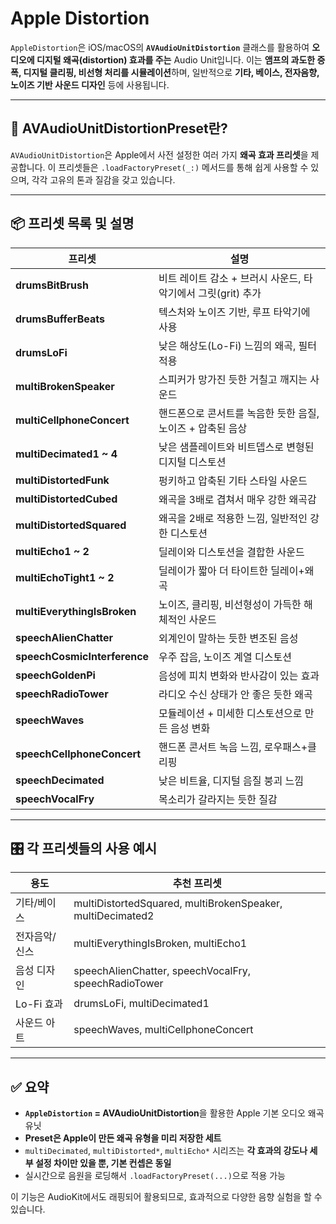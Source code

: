 # Apple Distortion

`AppleDistortion`은 iOS/macOS의 **`AVAudioUnitDistortion`** 클래스를 활용하여 **오디오에 디지털 왜곡(distortion) 효과를 주는** Audio Unit입니다. 이는 **앰프의 과도한 증폭, 디지털 클리핑, 비선형 처리를 시뮬레이션**하며, 일반적으로 **기타, 베이스, 전자음향, 노이즈 기반 사운드 디자인** 등에 사용됩니다.

---

## 🧩 AVAudioUnitDistortionPreset란?

`AVAudioUnitDistortion`은 Apple에서 사전 설정한 여러 가지 **왜곡 효과 프리셋**을 제공합니다.
이 프리셋들은 `.loadFactoryPreset(_:)` 메서드를 통해 쉽게 사용할 수 있으며, 각각 고유의 톤과 질감을 갖고 있습니다.

---

## 📦 프리셋 목록 및 설명

| 프리셋                                                                  | 설명                                     |
| -------------------------------------------------------------------- | -------------------------------------- |
| **drumsBitBrush**                                                    | 비트 레이트 감소 + 브러시 사운드, 타악기에서 그릿(grit) 추가 |
| **drumsBufferBeats**                                                 | 텍스처와 노이즈 기반, 루프 타악기에 사용                |
| **drumsLoFi**                                                        | 낮은 해상도(Lo-Fi) 느낌의 왜곡, 필터 적용            |
| **multiBrokenSpeaker**                                               | 스피커가 망가진 듯한 거칠고 깨지는 사운드                |
| **multiCellphoneConcert**                                            | 핸드폰으로 콘서트를 녹음한 듯한 음질, 노이즈 + 압축된 음상     |
| **multiDecimated1 \~ 4**                                             | 낮은 샘플레이트와 비트뎁스로 변형된 디지털 디스토션           |
| **multiDistortedFunk**                                               | 펑키하고 압축된 기타 스타일 사운드                    |
| **multiDistortedCubed**                                              | 왜곡을 3배로 겹쳐서 매우 강한 왜곡감                  |
| **multiDistortedSquared**                                            | 왜곡을 2배로 적용한 느낌, 일반적인 강한 디스토션           |
| **multiEcho1 \~ 2**                                                  | 딜레이와 디스토션을 결합한 사운드                     |
| **multiEchoTight1 \~ 2**                                             | 딜레이가 짧아 더 타이트한 딜레이+왜곡                  |
| **multiEverythingIsBroken**                                          | 노이즈, 클리핑, 비선형성이 가득한 해체적인 사운드           |
| **speechAlienChatter**                                               | 외계인이 말하는 듯한 변조된 음성                     |
| **speechCosmicInterference**                                         | 우주 잡음, 노이즈 계열 디스토션                     |
| **speechGoldenPi**                                                   | 음성에 피치 변화와 반사감이 있는 효과                  |
| **speechRadioTower**                                                 | 라디오 수신 상태가 안 좋은 듯한 왜곡                  |
| **speechWaves**                                                      | 모듈레이션 + 미세한 디스토션으로 만든 음성 변화            |
| **speechCellphoneConcert**                                           | 핸드폰 콘서트 녹음 느낌, 로우패스+클리핑                |
| **speechDecimated**                                                  | 낮은 비트율, 디지털 음질 붕괴 느낌                   |
| **speechVocalFry**                                                   | 목소리가 갈라지는 듯한 질감                        |

---

## 🎛 각 프리셋들의 사용 예시

| 용도       | 추천 프리셋                                                     |
| -------- | ---------------------------------------------------------- |
| 기타/베이스   | multiDistortedSquared, multiBrokenSpeaker, multiDecimated2 |
| 전자음악/신스  | multiEverythingIsBroken, multiEcho1                        |
| 음성 디자인   | speechAlienChatter, speechVocalFry, speechRadioTower       |
| Lo-Fi 효과 | drumsLoFi, multiDecimated1                                 |
| 사운드 아트   | speechWaves, multiCellphoneConcert                         |

---

## ✅ 요약

* **`AppleDistortion` = AVAudioUnitDistortion**을 활용한 Apple 기본 오디오 왜곡 유닛
* **Preset은 Apple이 만든 왜곡 유형을 미리 저장한 세트**
* `multiDecimated`, `multiDistorted*`, `multiEcho*` 시리즈는 **각 효과의 강도나 세부 설정 차이만 있을 뿐, 기본 컨셉은 동일**
* 실시간으로 음원을 로딩해서 `.loadFactoryPreset(...)`으로 적용 가능

이 기능은 AudioKit에서도 래핑되어 활용되므로, 효과적으로 다양한 음향 실험을 할 수 있습니다.

